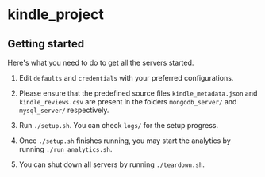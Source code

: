 # kindle_project

## Getting started

Here's what you need to do to get all the servers started.

1. Edit `defaults` and `credentials` with your preferred configurations.

2. Please ensure that the predefined source files `kindle_metadata.json` and `kindle_reviews.csv` are present in the folders `mongodb_server/` and `mysql_server/` respectively.

3. Run `./setup.sh`. You can check `logs/` for the setup progress.

4. Once `./setup.sh` finishes running, you may start the analytics by running `./run_analytics.sh`.

5. You can shut down all servers by running `./teardown.sh`.
